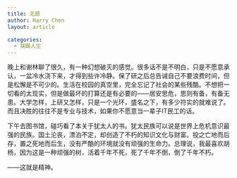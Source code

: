 ```yaml
---
title: 无题
author: Harry Chen
layout: article

categories:
  - 挨踢人生
---
```


  晚上和谢林聊了很久，有一种幻想破灭的感觉。很多话不是不明白，只是不愿意承认，一盆冷水浇下来，才得到些许冷静。保了研之后总告诫自己不要浪费时间，但是松懈是不可少的。生活在校园的真空里，完全忘记了社会的某些残酷。不想把一切看的太现实，但是做最坏的打算还是有必要的——居安思危，思则有备，有备无患。大学怎样，上研又怎样，只是一个光环，盛名之下，有多少符实的就难说了。而且决胜的往往不是专业与技术，如果你不愿意当一辈子IT民工的话。

  下午去图书馆，碰巧看了本关于犹太人的书。犹太民族可以说是世界上危机意识最强的民族。国土沦丧，漂泊不定，却创造了不朽的知识文化与财富。投之亡地而后存，置之死地而后生，没有严酷的环境就没有顽强的生命力。总理说，我最喜欢胡杨，因为这是一种顽强的树，活着千年不死，死了千年不倒，倒了千年不朽。

  ——这就是精神。
